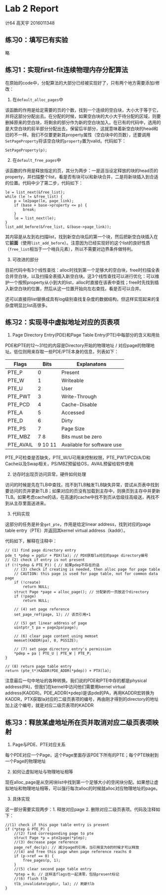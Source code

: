 # Lab 2 Report

计64 高天宇 2016011348

## 练习0：填写已有实验

略

## 练习1：实现first-fit连续物理内存分配算法

在原始的code中，分配算法的大部分已经被实现好了，只有两个地方需要添加/修改：

1. 在`default_alloc_pages`中

该函数的作用是给定需要的页的个数，找到一个连续的空白块，大小大于等于它，并将这部分分配出去。在分配的时候，如果空白块的大小大于待分配的区域，则要删掉原来的空白块，将剩余的部分作为新的空白块加入。在已有的代码中，选用的是大空白块的前半部分分配出去，保留后半部分，这就意味着新空白块的head和旧的不一样。我们不仅要更新其property属性（空白块中的页数），还要调用`SetPageProperty`将该空白块的`property`置为valid。代码如下：

```
SetPageProperty(p);
```

2. 在`default_free_pages`中

该函数的作用是释放指定的页，其分为两步：一是适当设定释放的块的head页的property，并扫描整个list，看是否有块可以和新块合并，二是将新块插入到合适的位置。代码中少了第二步，代码如下：

```
le = list_next(&free_list);
while (le != &free_list) {
    p = le2page(le, page_link);
    if (base + base->property <= p) {
        break;
    }
    le = list_next(le);
}
list_add_before(&free_list, &(base->page_link));
```

其内容是从左到右扫描list，找到新空白块后的第一个块，然后把新空白块插入在它**前面**（使用`list_add_before`）。注意因为已经实现好的这个list的良好性质（`free_list`相当于一个哨兵元素），所以不需要对边界条件做特判。

3. 可改进的部分

目前代码中有3个线性查找：alloc时找到第一个足够大的空白块，free时扫描全表合并空白块，以及扫描全表插入新空白块。这3个线性查找可以进行优化：可以维护一个按照property从小到大的list，alloc时直接在该表中查找；free时先找到插入新空白块的位置，然后从这一位置开始向左右查找，看是否可以合并。

还可以直接将list替换成具有log级别查找复杂度的数据结构，但这样实现起来的复杂度明显比list高很多。

## 练习2：实现寻中虚拟地址对应的页表项

1. Page Directory Entry(PDE)和Page Table Entry(PTE)中每部分的含义和用处

PDE和PTE的12～31位的内容是Directory开始的物理地址 / 对应page的物理地址。低位则用来存取一些PDE/PTE本身的信息，列表如下：

| Flags | Bits | Explanatons |
| ---- | ---- |  ---- |
| PTE_P      | 0 |  Present                   |   
| PTE_W      | 1 | Writeable                 |
| PTE_U      | 2 | User                      |
| PTE_PWT    | 3 | Write-Through             |
| PTE_PCD    | 4 | Cache-Disable             |
| PTE_A      | 5 | Accessed                  |
| PTE_D      | 6 | Dirty                     |
| PTE_PS     | 7  | Page Size                 |
| PTE_MBZ    | 7 8 |  Bits must be zero         |
| PTE_AVAIL  | 9 10 11 | Available for software use| 

PTE_P可检查是否缺失，PTE_W/U可用来控制权限，PTE_PWT/PCD/A/D和Cache以及Swap相关，PS/MBZ预留给OS，AVAIL预留给软件使用

2. 访存时出现页访问异常，硬件如何处理

访问的时候是先在TLB中查找，找不到TLB触发TLB缺失异常，尝试从页表中找到要访问的页并更新TLB；如果对应的页没有加载到主存中，则换页到主存中并更新TLB。如果考虑cache的话，在高速的cache中找不到页从低级往高级送，再找不到从主存里面送进来。

3. 代码实现

这部分的任务是补全`get_pte`，作用是给定linear address，找到对应的page table entry（PTE）并返回其kernel virtual address（kaddr）。

代码如下，解释在注释中：

```
// (1) find page directory entry
pde_t *pdep = pgdir + PDX(la); // PDX获取la对应的page directory编号
// (2) check if entry is not present
if (!(*pdep & PTE_P)) { // 如果pdep不存在的话
    // (3) check if creating is needed, then alloc page for page table
    // CAUTION: this page is used for page table, not for common data page
    if (!create)
        return NULL;
    struct Page *page = alloc_page(); // 分配新的一页放这个directory
    if (!page)
        return NULL;

    // (4) set page reference
    set_page_ref(page, 1); // 该页引用+1

    // (5) get linear address of page
    uintptr_t pa = page2pa(page); 

    // (6) clear page content using memset
    memset(KADDR(pa), 0, PGSIZE);

    // (7) set page directory entry's permission
    *pdep = pa | PTE_U | PTE_W | PTE_P;
}

// (8) return page table entry
return (pte_t*)KADDR(PDE_ADDR(*pdep)) + PTX(la);
```

注意最后一句中地址的各种转换。我们说的PDE和PTE中存的都是physical address(PA)，但我们在kernel中访问他们需要用kernel virtual address(KADDR)。PDE_ADDR(*pdep)是该pde的PA，再用KADDR宏转换为KADDR，PTX获取la对应的二级页表项的编号，再由刚才得到的directory的地址加上这个编号，就是对应二级页表项的KADDR

## 练习3：释放某虚地址所在页并取消对应二级页表项映射

1. Page与PDE、PTE对应关系

每个PDE对应一个Page，这个Page里面存该PDE下所有的PTE；每个PTE映射到一个Page的物理地址

2. 如何让虚拟地址与物理地址相等

现在alloc_page是从空闲块list中找到第一个足够大小的空闲块分配。如果想让虚拟地址和物理地址相等，可以强行每次alloc的时候就alloc对应物理地址的page。

3. 具体实现

这一部分需要实现两步：1. 释放对应page 2. 删除对应二级页表项。代码及注释如下：

```
//(1) check if this page table entry is present
if (*ptep & PTE_P) {
    //(2) find corresponding page to pte
    struct Page *p = pte2page(*ptep);
    //(3) decrease page reference
    page_ref_dec(p); // 减少page的引用，当引用变为0的时候才可以释放
    //(4) and free this page when page reference reachs 0
    if (p->ref == 0) {
        free_pages(p, 1);
    }
    //(5) clear second page table entry
    *ptep = 0; // 这样连flags也一起清零，包括present标记
    //(6) flush tlb
    tlb_invalidate(pgdir, la); // 刷新tlb
}
```
